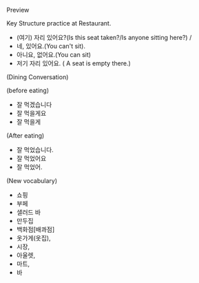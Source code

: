 Preview

Key Structure practice at Restaurant.

- (여기) 자리 있어요?(Is this seat taken?/Is anyone sitting here?) /
- 네, 있어요.(You can't sit).
- 아니요, 없어요.(You can sit)
- 저기 자리 있어요. ( A seat is empty there.)

(Dining Conversation)

(before eating)
- 잘 먹겠습니다
- 잘 먹을게요
- 잘 먹을게

(After eating)
- 잘 먹었습니다.
- 잘 먹었어요
- 잘 먹었어.

(New vocabulary)

- 쇼핑
- 부페
- 샐러드 바
- 만두집
- 백화점[배콰점]
- 옷가게(옷집),
- 시장,
- 아울렛,
- 마트,
- 바
